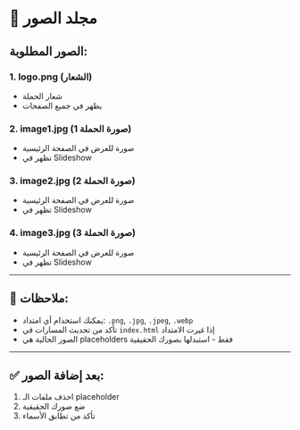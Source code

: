 # 📸 مجلد الصور

## الصور المطلوبة:

### 1. **logo.png** (الشعار)
- شعار الحملة
- يظهر في جميع الصفحات

### 2. **image1.jpg** (صورة الحملة 1)
- صورة للعرض في الصفحة الرئيسية
- تظهر في Slideshow

### 3. **image2.jpg** (صورة الحملة 2)
- صورة للعرض في الصفحة الرئيسية
- تظهر في Slideshow

### 4. **image3.jpg** (صورة الحملة 3)
- صورة للعرض في الصفحة الرئيسية
- تظهر في Slideshow

---

## 📝 ملاحظات:

- يمكنك استخدام أي امتداد: `.png`, `.jpg`, `.jpeg`, `.webp`
- تأكد من تحديث المسارات في `index.html` إذا غيرت الامتداد
- الصور الحالية هي placeholders فقط - استبدلها بصورك الحقيقية

---

## ✅ بعد إضافة الصور:

1. احذف ملفات الـ placeholder
2. ضع صورك الحقيقية
3. تأكد من تطابق الأسماء

